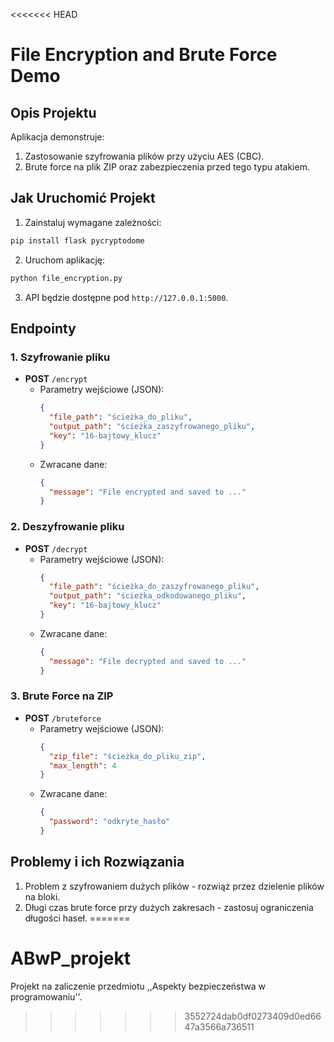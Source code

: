 <<<<<<< HEAD
# File Encryption and Brute Force Demo

## Opis Projektu
Aplikacja demonstruje:
1. Zastosowanie szyfrowania plików przy użyciu AES (CBC).
2. Brute force na plik ZIP oraz zabezpieczenia przed tego typu atakiem.

## Jak Uruchomić Projekt
1. Zainstaluj wymagane zależności:
```bash
pip install flask pycryptodome
```
2. Uruchom aplikację:
```bash
python file_encryption.py
```
3. API będzie dostępne pod `http://127.0.0.1:5000`.

## Endpointy

### 1. Szyfrowanie pliku
- **POST** `/encrypt`
  - Parametry wejściowe (JSON):
    ```json
    {
      "file_path": "ścieżka_do_pliku",
      "output_path": "ścieżka_zaszyfrowanego_pliku",
      "key": "16-bajtowy_klucz"
    }
    ```
  - Zwracane dane:
    ```json
    {
      "message": "File encrypted and saved to ..."
    }
    ```

### 2. Deszyfrowanie pliku
- **POST** `/decrypt`
  - Parametry wejściowe (JSON):
    ```json
    {
      "file_path": "ścieżka_do_zaszyfrowanego_pliku",
      "output_path": "ścieżka_odkodowanego_pliku",
      "key": "16-bajtowy_klucz"
    }
    ```
  - Zwracane dane:
    ```json
    {
      "message": "File decrypted and saved to ..."
    }
    ```

### 3. Brute Force na ZIP
- **POST** `/bruteforce`
  - Parametry wejściowe (JSON):
    ```json
    {
      "zip_file": "ścieżka_do_pliku_zip",
      "max_length": 4
    }
    ```
  - Zwracane dane:
    ```json
    {
      "password": "odkryte_hasło"
    }
    ```

## Problemy i ich Rozwiązania
1. Problem z szyfrowaniem dużych plików - rozwiąż przez dzielenie plików na bloki.
2. Długi czas brute force przy dużych zakresach - zastosuj ograniczenia długości haseł.
=======
# ABwP_projekt
Projekt na zaliczenie przedmiotu ,,Aspekty bezpieczeństwa w programowaniu''.
>>>>>>> 3552724dab0df0273409d0ed6647a3566a736511
